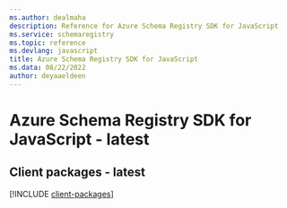 ```yaml
---
ms.author: dealmaha
description: Reference for Azure Schema Registry SDK for JavaScript
ms.service: schemaregistry
ms.topic: reference
ms.devlang: javascript
title: Azure Schema Registry SDK for JavaScript
ms.data: 08/22/2022
author: deyaaeldeen
---
```

# Azure Schema Registry SDK for JavaScript - latest

## Client packages - latest
[!INCLUDE [client-packages](schema-registry-client-index.md)]